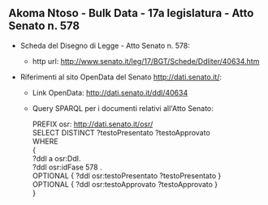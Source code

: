 ## Akoma Ntoso - Bulk Data - 17a legislatura - Atto Senato n. 578 ##

* Scheda del Disegno di Legge - Atto Senato n. 578:
	* http url: http://www.senato.it/leg/17/BGT/Schede/Ddliter/40634.htm

* Riferimenti al sito OpenData del Senato http://dati.senato.it/:
	* Link OpenData: http://dati.senato.it/ddl/40634
	* Query SPARQL per i documenti relativi all'Atto Senato:

        PREFIX osr: <http://dati.senato.it/osr/>  
		SELECT DISTINCT ?testoPresentato ?testoApprovato  
		WHERE  
		{  
		    ?ddl a osr:Ddl.  
		    ?ddl osr:idFase 578 .  
		    OPTIONAL { ?ddl osr:testoPresentato ?testoPresentato }  
		    OPTIONAL { ?ddl osr:testoApprovato ?testoApprovato }  
		}
		